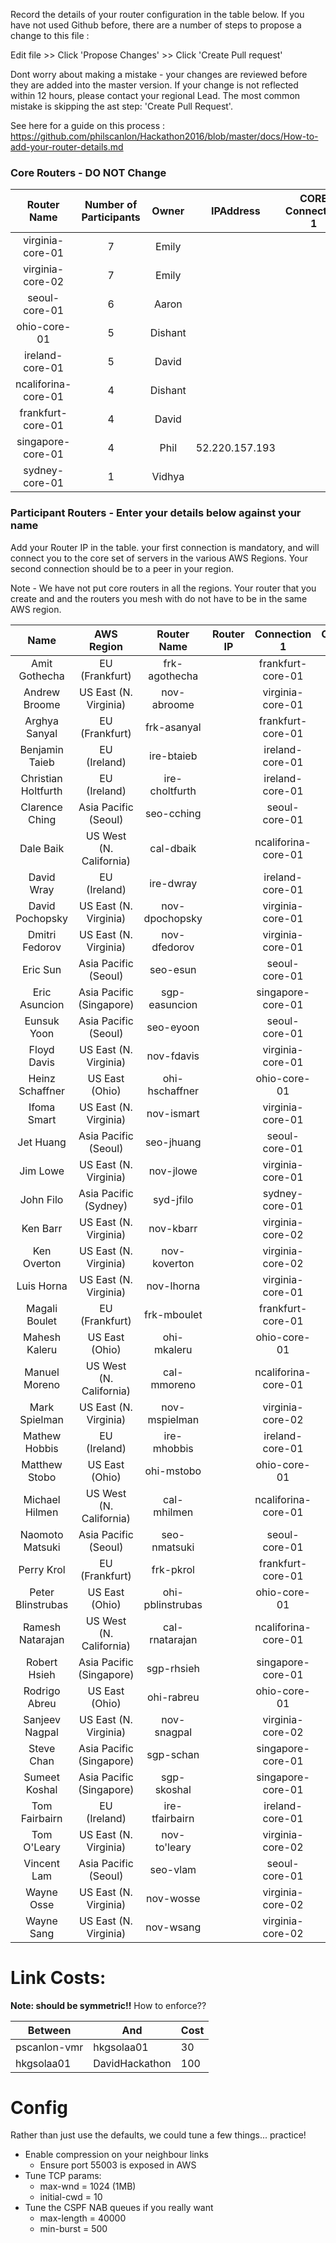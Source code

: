 Record the details of your router configuration in the table below.  If you have not used Github before, there are a number of steps to propose a change to this file : 

Edit file >> Click 'Propose Changes' >> Click 'Create Pull request'

Dont worry about making a mistake - your changes are reviewed before they are added into the master version.  If your change is not reflected within 12 hours, please contact your regional Lead.  The most common mistake is skipping the ast step: 'Create Pull Request'.

See here for a guide on this process : https://github.com/philscanlon/Hackathon2016/blob/master/docs/How-to-add-your-router-details.md

### Core Routers  - DO NOT Change

**Router Name**|**Number of Participants**|**Owner**|**IPAddress**|**CORE Connection 1**|**Core Connection 2**|**Core Connection 3**
:-----:|:-----:|:-----:|:-----:|:-----:|:-----:|:-----:
virginia-core-01|7|Emily| | | | 
virginia-core-02|7|Emily| | | | 
seoul-core-01|6|Aaron| | | | 
ohio-core-01|5|Dishant| | | | 
ireland-core-01|5|David| | | | 
ncaliforina-core-01|4|Dishant| | | | 
frankfurt-core-01|4|David| | | | 
singapore-core-01|4|Phil| 52.220.157.193 | | | 
sydney-core-01|1|Vidhya| | | | 

### Participant Routers - Enter your details below against your name

Add your Router IP in the table. your first connection is mandatory, and will connect you to the core set of servers in the various AWS Regions. Your second connection should be to a peer in your region.

Note - We have not put core routers in all the regions.   Your router that you create and and the routers you mesh with do not have to be in the same AWS region.

**Name**|**AWS Region**|**Router Name**|**Router IP**|**Connection 1**|**Connection 2**
:-----:|:-----:|:-----:|:-----:|:-----:|:-----:
Amit Gothecha|EU (Frankfurt)|frk-agothecha| |frankfurt-core-01| 
Andrew Broome|US East (N. Virginia)|nov-abroome| |virginia-core-01| 
Arghya Sanyal|EU (Frankfurt)|frk-asanyal| |frankfurt-core-01| 
Benjamin Taieb|EU (Ireland)|ire-btaieb| |ireland-core-01| 
Christian Holtfurth|EU (Ireland)|ire-choltfurth| |ireland-core-01| 
Clarence Ching|Asia Pacific (Seoul)|seo-cching| |seoul-core-01| 
Dale Baik|US West (N. California)|cal-dbaik| |ncaliforina-core-01| 
David Wray|EU (Ireland)|ire-dwray| |ireland-core-01| 
David Pochopsky|US East (N. Virginia)|nov-dpochopsky| |virginia-core-01| 
Dmitri Fedorov|US East (N. Virginia)|nov-dfedorov| |virginia-core-01| 
Eric Sun|Asia Pacific (Seoul)|seo-esun| |seoul-core-01| 
Eric Asuncion|Asia Pacific (Singapore)|sgp-easuncion| |singapore-core-01| 
Eunsuk Yoon|Asia Pacific (Seoul)|seo-eyoon| |seoul-core-01| 
Floyd Davis|US East (N. Virginia)|nov-fdavis| |virginia-core-01| 
Heinz Schaffner|US East (Ohio)|ohi-hschaffner| |ohio-core-01| 
Ifoma Smart|US East (N. Virginia)|nov-ismart| |virginia-core-01| 
Jet Huang|Asia Pacific (Seoul)|seo-jhuang| |seoul-core-01| 
Jim Lowe|US East (N. Virginia)|nov-jlowe| |virginia-core-01| 
John Filo|Asia Pacific (Sydney)|syd-jfilo| |sydney-core-01| 
Ken Barr|US East (N. Virginia)|nov-kbarr| |virginia-core-02| 
Ken Overton|US East (N. Virginia)|nov-koverton| |virginia-core-02| 
Luis Horna|US East (N. Virginia)|nov-lhorna| |virginia-core-01| 
Magali Boulet|EU (Frankfurt)|frk-mboulet| |frankfurt-core-01| 
Mahesh Kaleru|US East (Ohio)|ohi-mkaleru| |ohio-core-01| 
Manuel Moreno|US West (N. California)|cal-mmoreno| |ncaliforina-core-01| 
Mark Spielman|US East (N. Virginia)|nov-mspielman| |virginia-core-02| 
Mathew Hobbis|EU (Ireland)|ire-mhobbis| |ireland-core-01| 
Matthew Stobo|US East (Ohio)|ohi-mstobo| |ohio-core-01| 
Michael Hilmen|US West (N. California)|cal-mhilmen| |ncaliforina-core-01| 
Naomoto Matsuki|Asia Pacific (Seoul)|seo-nmatsuki| |seoul-core-01| 
Perry Krol|EU (Frankfurt)|frk-pkrol| |frankfurt-core-01| 
Peter Blinstrubas|US East (Ohio)|ohi-pblinstrubas| |ohio-core-01| 
Ramesh Natarajan|US West (N. California)|cal-rnatarajan| |ncaliforina-core-01| 
Robert Hsieh|Asia Pacific (Singapore)|sgp-rhsieh| |singapore-core-01| 
Rodrigo Abreu|US East (Ohio)|ohi-rabreu| |ohio-core-01| 
Sanjeev Nagpal|US East (N. Virginia)|nov-snagpal| |virginia-core-02| 
Steve Chan|Asia Pacific (Singapore)|sgp-schan| |singapore-core-01| 
Sumeet Koshal|Asia Pacific (Singapore)|sgp-skoshal| |singapore-core-01| 
Tom Fairbairn|EU (Ireland)|ire-tfairbairn| |ireland-core-01| 
Tom O'Leary|US East (N. Virginia)|nov-to'leary| |virginia-core-02| 
Vincent Lam|Asia Pacific (Seoul)|seo-vlam| |seoul-core-01| 
Wayne Osse|US East (N. Virginia)|nov-wosse| |virginia-core-02| 
Wayne Sang|US East (N. Virginia)|nov-wsang| |virginia-core-02| 

# Link Costs:

<b>Note: should be symmetric!!</b>
How to enforce??

| Between | And | Cost |
|---------|-----|------|
| pscanlon-vmr | hkgsolaa01 | 30 |
| hkgsolaa01 | DavidHackathon | 100 |

# Config

Rather than just use the defaults, we could tune a few things... practice!

 - Enable compression on your neighbour links
   - Ensure port 55003 is exposed in AWS
 - Tune TCP params:
   - max-wnd = 1024 (1MB)
   - initial-cwd = 10
 - Tune the CSPF NAB queues if you really want
   - max-length = 40000
   - min-burst = 500



